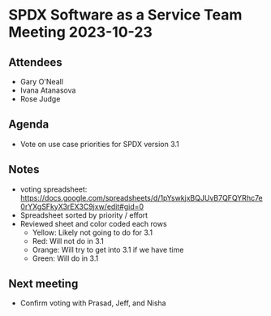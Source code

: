 # SPDX Software as a Service Team Meeting 2023-10-23

## Attendees
* Gary O'Neall
* Ivana Atanasova
* Rose Judge

## Agenda
* Vote on use case priorities for SPDX version 3.1

## Notes
*  voting spreadsheet: https://docs.google.com/spreadsheets/d/1pYswkjxBQJUvB7QFQYRhc7e0rYXgSFkyX3rEX3C9jxw/edit#gid=0
* Spreadsheet sorted by priority / effort
* Reviewed sheet and color coded each rows
  * Yellow: Likely not going to do for 3.1
  * Red: Will not do in 3.1
  * Orange: Will try to get into 3.1 if we have time
  * Green: Will do in 3.1

## Next meeting
* Confirm voting with Prasad, Jeff, and Nisha
